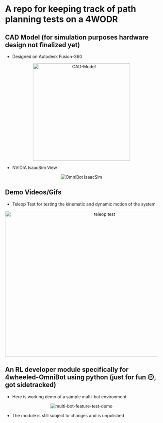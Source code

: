 # A repo for keeping track of path planning tests on a 4WODR

## CAD Model (for simulation purposes hardware design not finalized yet)

- Designed on Autodesk Fusion-360
<div align="center">
  <img src="https://github.com/user-attachments/assets/9665e8e7-e29e-4002-96fb-ba597ee87805" alt="CAD-Model" height="320">
</div>

- NVIDIA IsaacSim View
<div align="center">
  <img src="https://github.com/user-attachments/assets/2b375081-0e96-4112-92a6-ad9d69afaf21" alt="OmniBot IsaacSim">
</div>


## Demo Videos/Gifs

- Teleop Test for testing the kinematic and dynamic motion of the system 
<div align="center">
  <img src="https://github.com/user-attachments/assets/69baf61d-d799-4e36-b177-d686970a907c" alt="teleop test" height="480" width="640">
</div>




## An RL developer module specifically for 4wheeled-OmniBot using python (just for fun 😐, got sidetracked)  

- Here is working demo of a sample multi-bot environment 

<div align="center">
  <img src="https://github.com/user-attachments/assets/a90cd675-712b-48ba-964b-8ab58b674637" alt="multi-bot-feature-test-demo">
</div>

- The module is still subject to changes and is unpolished 

